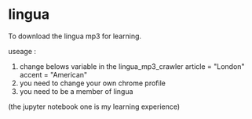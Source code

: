 # lingua

To download the lingua mp3 for learning.

useage :
1. change belows variable in the lingua_mp3_crawler
article = "London"
accent = "American"
2. you need to change your own chrome profile
3. you need to be a member of lingua

(the jupyter notebook one is my learning experience)
